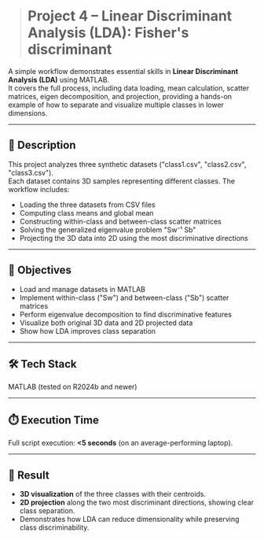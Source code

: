 > # Project 4 – Linear Discriminant Analysis (LDA): Fisher's discriminant

A simple workflow demonstrates essential skills in **Linear Discriminant Analysis (LDA)** using MATLAB.  
It covers the full process, including data loading, mean calculation, scatter matrices, eigen decomposition, and projection, providing a hands-on example of how to separate and visualize multiple classes in lower dimensions.

---

## 📝 **Description**

This project analyzes three synthetic datasets ("class1.csv", "class2.csv", "class3.csv").  
Each dataset contains 3D samples representing different classes. The workflow includes:

- Loading the three datasets from CSV files  
- Computing class means and global mean  
- Constructing within-class and between-class scatter matrices  
- Solving the generalized eigenvalue problem "Sw⁻¹ Sb"
- Projecting the 3D data into 2D using the most discriminative directions  

---

## 🎯 **Objectives**

- Load and manage datasets in MATLAB  
- Implement within-class ("Sw") and between-class ("Sb") scatter matrices  
- Perform eigenvalue decomposition to find discriminative features  
- Visualize both original 3D data and 2D projected data  
- Show how LDA improves class separation  

---

## 🛠️ **Tech Stack**

MATLAB (tested on R2024b and newer)  

---

## ⏱️ **Execution Time**

Full script execution: **<5 seconds** (on an average-performing laptop).

---

## 🚀 **Result**

- **3D visualization** of the three classes with their centroids.  
- **2D projection** along the two most discriminant directions, showing clear class separation.  
- Demonstrates how LDA can reduce dimensionality while preserving class discriminability.
